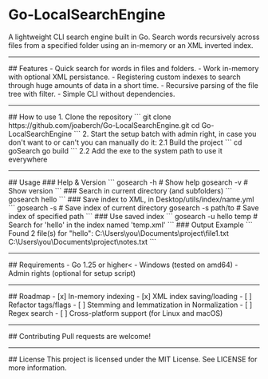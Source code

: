 # Go-LocalSearchEngine
A lightweight CLI search engine built in Go. Search words recursively across files from a specified folder using an in-memory or an XML inverted index.
<hr>
## Features
- Quick search for words in files and folders.  
- Work in-memory with optional XML persistance.  
- Registering custom indexes to search through huge amounts of data in a short time.  
- Recursive parsing of the file tree with filter.  
- Simple CLI without dependencies.  
<hr>
## How to use
1. Clone the repository
```
git clone https://github.com/joaberch/Go-LocalSearchEngine.git
cd Go-LocalSearchEngine
```
2.   Start the setup batch with admin right, in case you don't want to or can't you can manually do it:  
2.1  Build the project
```
cd goSearch
go build
```
2.2  Add the exe to the system path to use it everywhere
<hr>
## Usage
### Help & Version
```
gosearch -h  # Show help
gosearch -v  # Show version
```
### Search in current directory (and subfolders)
```
gosearch hello
```
### Save index to XML, in Desktop/utils/index/name.yml
```
gosearch -s            # Save index of current directory
gosearch -s path/to    # Save index of specified path
```
### Use saved index
```
gosearch -u hello temp  # Search for 'hello' in the index named 'temp.xml'
```
### Output Example
```
Found 2 file(s) for "hello":
  C:\Users\you\Documents\project\file1.txt
  C:\Users\you\Documents\project\notes.txt
```
<hr>
## Requirements
- Go 1.25 or higher<  
- Windows (tested on amd64)  
- Admin rights (optional for setup script)  
<hr>
## Roadmap
- [x] In-memory indexing  
- [x] XML index saving/loading  
- [ ] Refactor tags/flags  
- [ ] Stemming and lemmatization in Normalization  
- [ ] Regex search  
- [ ] Cross-platform support (for Linux and macOS)  
<hr>
## Contributing
Pull requests are welcome!
<hr>
## License
This project is licensed under the MIT License.  
See LICENSE for more information.
